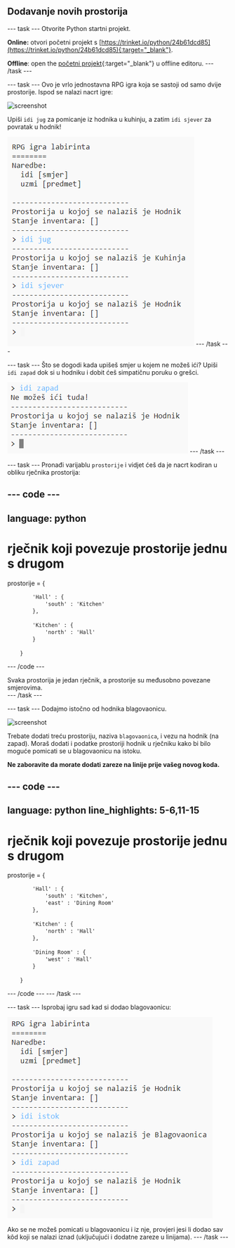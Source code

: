 ## Dodavanje novih prostorija

--- task --- Otvorite Python startni projekt.

**Online:** otvori početni projekt s [https://trinket.io/python/24b61dcd85](https://trinket.io/python/24b61dcd85){:target="_blank"}.

**Offline**: open the [početni projekt](http://rpf.io/p/hr-HR/rpg-go){:target="_blank"} u offline editoru. --- /task ---

--- task --- Ovo je vrlo jednostavna RPG igra koja se sastoji od samo dvije prostorije. Ispod se nalazi nacrt igre:

![screenshot](images/rpg-map1.png)

Upiši `idi jug` za pomicanje iz hodnika u kuhinju, a zatim `idi sjever` za povratak u hodnik!

![screenshot](images/rpg-controls.png) --- /task ---

--- task --- Što se dogodi kada upišeš smjer u kojem ne možeš ići? Upiši `idi zapad` dok si u hodniku i dobit ćeš simpatičnu poruku o grešci.

![screenshot](images/rpg-error.png) --- /task ---

--- task --- Pronađi varijablu `prostorije` i vidjet ćeš da je nacrt kodiran u obliku rječnika prostorija:

--- code ---
---
language: python
---
# rječnik koji povezuje prostorije jednu s drugom

prostorije = {

            'Hall' : {
                'south' : 'Kitchen'
            },
    
            'Kitchen' : {
                'north' : 'Hall'
            }
    
        }
    

--- /code ---

Svaka prostorija je jedan rječnik, a prostorije su međusobno povezane smjerovima.  
--- /task ---

--- task --- Dodajmo istočno od hodnika blagovaonicu.

![screenshot](images/rpg-dining.png)

Trebate dodati treću prostoriju, naziva `blagovaonica`, i vezu na hodnik (na zapad). Moraš dodati i podatke prostoriji hodnik u rječniku kako bi bilo moguće pomicati se u blagovaonicu na istoku.

**Ne zaboravite da morate dodati zareze na linije prije vašeg novog koda.**

--- code ---
---
language: python
line_highlights: 5-6,11-15
---

# rječnik koji povezuje prostorije jednu s drugom
prostorije = {

            'Hall' : {
                'south' : 'Kitchen',
                'east' : 'Dining Room'
            },
    
            'Kitchen' : {
                'north' : 'Hall'
            },
    
            'Dining Room' : {
                'west' : 'Hall'
            }
    
        }
    

--- /code --- 
--- /task ---

--- task --- Isprobaj igru sad kad si dodao blagovaonicu:

![snimka zaslona](images/rpg-dining-test.png)

Ako se ne možeš pomicati u blagovaonicu i iz nje, provjeri jesi li dodao sav kôd koji se nalazi iznad (uključujući i dodatne zareze u linijama). --- /task ---